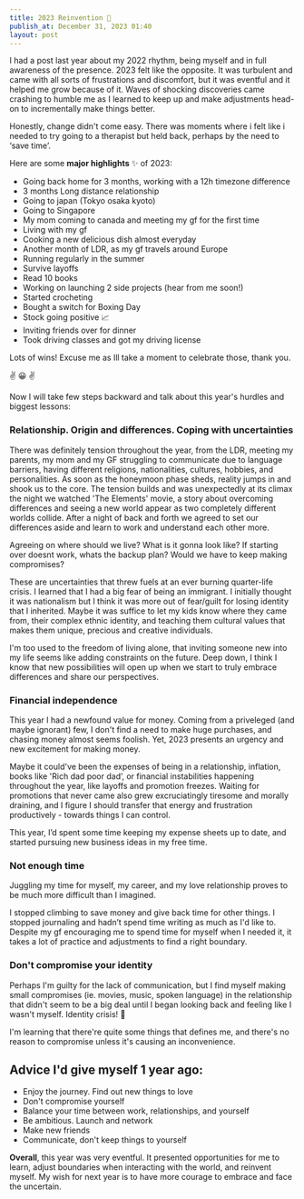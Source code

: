```yaml
---
title: 2023 Reinvention 🐣
publish_at: December 31, 2023 01:40
layout: post
---
```


I had a post last year about my 2022 rhythm, being myself and in full awareness of the presence. 2023 felt like the opposite. It was turbulent and came with all sorts of frustrations and discomfort, but it was eventful and it helped me grow because of it. Waves of shocking discoveries came crashing to humble me as I learned to keep up and make adjustments head-on to incrementally make things better.

Honestly, change didn't come easy. There was moments where i felt like i needed to try going to a therapist but held back, perhaps by the need to ‘save time’.

Here are some **major highlights** ✨ of 2023:

- Going back home for 3 months, working with a 12h timezone difference
- 3 months Long distance relationship
- Going to japan (Tokyo osaka kyoto)
- Going to Singapore
- My mom coming to canada and meeting my gf for the first time
- Living with my gf
- Cooking a new delicious dish almost everyday
- Another month of LDR, as my gf travels around Europe
- Running regularly in the summer
- Survive layoffs
- Read 10 books
- Working on launching 2 side projects (hear from me soon!)
- Started crocheting
- Bought a switch for Boxing Day
- Stock going positive 📈
- Inviting friends over for dinner
- Took driving classes and got my driving license

Lots of wins! Excuse me as Ill take a moment to celebrate those, thank you.

✌️ 😀 ✌️

Now I will take few steps backward and talk about this year's hurdles and biggest lessons:

### Relationship. Origin and differences. Coping with uncertainties
There was definitely tension throughout the year, from the LDR, meeting my parents, my mom and my GF struggling to communicate due to language barriers, having different religions, nationalities, cultures, hobbies, and personalities. As soon as the honeymoon phase sheds, reality jumps in and shook us to the core. The tension builds and was unexpectedly at its climax the night we watched 'The Elements' movie, a story about overcoming differences and seeing a new world appear as two completely different worlds collide. After a night of back and forth we agreed to set our differences aside and learn to work and understand each other more.

Agreeing on where should we live? What is it gonna look like? If starting over doesnt work, whats the backup plan? Would we have to keep making compromises?

These are uncertainties that threw fuels at an ever burning quarter-life crisis. I learned that I had a big fear of being an immigrant. I initially thought it was nationalism but I think it was more out of fear/guilt for losing identity that I inherited. Maybe it was suffice to let my kids know where they came from, their complex ethnic identity, and teaching them cultural values that makes them unique, precious and creative individuals.

I'm too used to the freedom of living alone, that inviting someone new into my life seems like adding constraints on the future. Deep down, I think I know that new possibilities will open up when we start to truly embrace differences and share our perspectives.

### Financial independence
This year I had a newfound value for money. Coming from a priveleged (and maybe ignorant) few, I don't find a need to make huge purchases, and chasing money almost seems foolish. Yet, 2023 presents an urgency and new excitement for making money.

Maybe it could've been the expenses of being in a relationship, inflation, books like 'Rich dad poor dad’, or financial instabilities happening throughout the year, like layoffs and promotion freezes. Waiting for promotions that never came also grew excruciatingly tiresome and morally draining, and I figure I should transfer that energy and frustration productively - towards things I can control.

This year, I’d spent some time keeping my expense sheets up to date, and started pursuing new business ideas in my free time.

### Not enough time
Juggling my time for myself, my career, and my love relationship proves to be much more difficult than I imagined.

I stopped climbing to save money and give back time for other things. I stopped journaling and hadn’t spend time writing as much as I'd like to. Despite my gf encouraging me to spend time for myself when I needed it, it takes a lot of practice and adjustments to find a right boundary.

### Don't compromise your identity
Perhaps I'm guilty for the lack of communication, but I find myself making small compromises (ie. movies, music, spoken language) in the relationship that didn't seem to be a big deal until I began looking back and feeling like I wasn't myself. Identity crisis! 🚨

I'm learning that there're quite some things that defines me, and there's no reason to compromise unless it's causing an inconvenience.

## Advice I'd give myself 1 year ago:

- Enjoy the journey. Find out new things to love
- Don't compromise yourself
- Balance your time between work, relationships, and yourself
- Be ambitious. Launch and network
- Make new friends
- Communicate, don't keep things to yourself

**Overall**, this year was very eventful. It presented opportunities for me to learn, adjust boundaries when interacting with the world, and reinvent myself. My wish for next year is to have more courage to embrace and face the uncertain.
